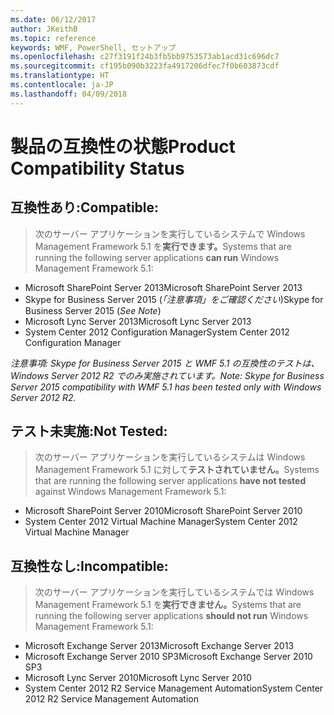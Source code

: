```yaml
---
ms.date: 06/12/2017
author: JKeithB
ms.topic: reference
keywords: WMF, PowerShell, セットアップ
ms.openlocfilehash: c27f3191f24b3fb5bb9753573ab1acd31c696dc7
ms.sourcegitcommit: cf195b090b3223fa4917206dfec7f0b603873cdf
ms.translationtype: HT
ms.contentlocale: ja-JP
ms.lasthandoff: 04/09/2018
---
```

# <a name="product-compatibility-status"></a><span data-ttu-id="9a5b9-102">製品の互換性の状態</span><span class="sxs-lookup"><span data-stu-id="9a5b9-102">Product Compatibility Status</span></span>

## <a name="compatible"></a><span data-ttu-id="9a5b9-103">互換性あり:</span><span class="sxs-lookup"><span data-stu-id="9a5b9-103">Compatible:</span></span>
> <span data-ttu-id="9a5b9-104">次のサーバー アプリケーションを実行しているシステムで Windows Management Framework 5.1 を**実行できます。**</span><span class="sxs-lookup"><span data-stu-id="9a5b9-104">Systems that are running the following server applications **can run** Windows Management Framework 5.1:</span></span>

- <span data-ttu-id="9a5b9-105">Microsoft SharePoint Server 2013</span><span class="sxs-lookup"><span data-stu-id="9a5b9-105">Microsoft SharePoint Server 2013</span></span>
- <span data-ttu-id="9a5b9-106">Skype for Business Server 2015 (_「注意事項」をご確認ください_)</span><span class="sxs-lookup"><span data-stu-id="9a5b9-106">Skype for Business Server 2015 (_See Note_)</span></span>
- <span data-ttu-id="9a5b9-107">Microsoft Lync Server 2013</span><span class="sxs-lookup"><span data-stu-id="9a5b9-107">Microsoft Lync Server 2013</span></span>
- <span data-ttu-id="9a5b9-108">System Center 2012 Configuration Manager</span><span class="sxs-lookup"><span data-stu-id="9a5b9-108">System Center 2012 Configuration Manager</span></span>

<span data-ttu-id="9a5b9-109">_注意事項: Skype for Business Server 2015 と WMF 5.1 の互換性のテストは、Windows Server 2012 R2 でのみ実施されています。_</span><span class="sxs-lookup"><span data-stu-id="9a5b9-109">_Note: Skype for Business Server 2015 compatibility with WMF 5.1 has been tested only with Windows Server 2012 R2._</span></span>

## <a name="not-tested"></a><span data-ttu-id="9a5b9-110">テスト未実施:</span><span class="sxs-lookup"><span data-stu-id="9a5b9-110">Not Tested:</span></span>
> <span data-ttu-id="9a5b9-111">次のサーバー アプリケーションを実行しているシステムは Windows Management Framework 5.1 に対して**テストされていません。**</span><span class="sxs-lookup"><span data-stu-id="9a5b9-111">Systems that are running the following server applications **have not tested** against Windows Management Framework 5.1:</span></span>

- <span data-ttu-id="9a5b9-112">Microsoft SharePoint Server 2010</span><span class="sxs-lookup"><span data-stu-id="9a5b9-112">Microsoft SharePoint Server 2010</span></span>
- <span data-ttu-id="9a5b9-113">System Center 2012 Virtual Machine Manager</span><span class="sxs-lookup"><span data-stu-id="9a5b9-113">System Center 2012 Virtual Machine Manager</span></span>

## <a name="incompatible"></a><span data-ttu-id="9a5b9-114">互換性なし:</span><span class="sxs-lookup"><span data-stu-id="9a5b9-114">Incompatible:</span></span>
> <span data-ttu-id="9a5b9-115">次のサーバー アプリケーションを実行しているシステムでは Windows Management Framework 5.1 を**実行できません。**</span><span class="sxs-lookup"><span data-stu-id="9a5b9-115">Systems that are running the following server applications **should not run** Windows Management Framework 5.1:</span></span>

- <span data-ttu-id="9a5b9-116">Microsoft Exchange Server 2013</span><span class="sxs-lookup"><span data-stu-id="9a5b9-116">Microsoft Exchange Server 2013</span></span>
- <span data-ttu-id="9a5b9-117">Microsoft Exchange Server 2010 SP3</span><span class="sxs-lookup"><span data-stu-id="9a5b9-117">Microsoft Exchange Server 2010 SP3</span></span>
- <span data-ttu-id="9a5b9-118">Microsoft Lync Server 2010</span><span class="sxs-lookup"><span data-stu-id="9a5b9-118">Microsoft Lync Server 2010</span></span>
- <span data-ttu-id="9a5b9-119">System Center 2012 R2 Service Management Automation</span><span class="sxs-lookup"><span data-stu-id="9a5b9-119">System Center 2012 R2 Service Management Automation</span></span>